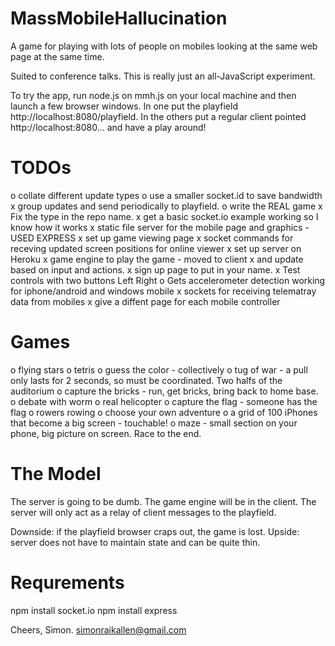 MassMobileHallucination
=======================

A game for playing with lots of people on mobiles looking at the same web page at the same time.

Suited to conference talks. This is really just an all-JavaScript experiment.

To try the app, run node.js on mmh.js on your local machine and then launch a few browser
windows. In one put the playfield http://localhost:8080/playfield. In the others put a
regular client pointed http://localhost:8080... and have a play around!

TODOs
=====
o collate different update types
o use a smaller socket.id to save bandwidth
x group updates and send periodically to playfield.
o write the REAL game
x Fix the type in the repo name.
x get a basic socket.io example working so I know how it works
x static file server for the mobile page and graphics - USED EXPRESS
x set up game viewing page
x socket commands for receving updated screen positions for online viewer
x set up server on Heroku
x game engine to play the game - moved to client
x and update based on input and actions.
x sign up page to put in your name.
x Test controls with two buttons Left Right
o Gets accelerometer detection working for iphone/android and windows mobile
x sockets for receiving telematray data from mobiles
x give a diffent page for each mobile controller

Games
=====
o flying stars
o tetris
o guess the color - collectively
o tug of war - a pull only lasts for 2 seconds, so must be coordinated. Two halfs of the auditorium
o capture the bricks - run, get bricks, bring back to home base.
o debate with worm
o real helicopter
o capture the flag - someone has the flag
o rowers rowing
o choose your own adventure
o a grid of 100 iPhones that become a big screen - touchable!
o maze - small section on your phone, big picture on screen. Race to the end.

The Model
=========
The server is going to be dumb. The game engine will be in the client. The server
will only act as a relay of client messages to the playfield. 

Downside: if the playfield browser craps out, the game is lost.
Upside: server does not have to maintain state and can be quite thin.

Requrements
===========
npm install socket.io
npm install express

Cheers,
Simon.
simonraikallen@gmail.com
